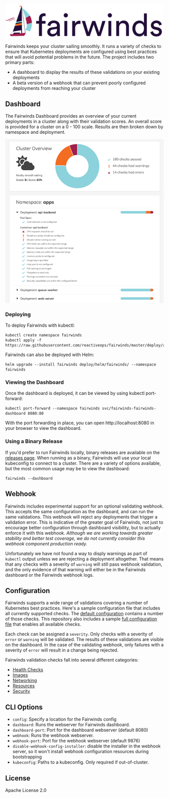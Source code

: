 <p align="center">
  <img src="/public/images/logo.png" alt="Fairwinds Logo" />
</p>

Fairwinds keeps your cluster sailing smoothly. It runs a variety of checks to ensure that Kubernetes deployments are configured using best practices that will avoid potential problems in the future. The project includes two primary parts:

- A dashboard to display the results of these validations on your existing deployments
- A beta version of a webhook that can prevent poorly configured deployments from reaching your cluster

## Dashboard

The Fairwinds Dashboard provides an overview of your current deployments in a cluster along with their validation scores. An overall score is provided for a cluster on a 0 - 100 scale. Results are then broken down by namespace and deployment.

<p align="center">
  <img src="/dashboard-screenshot.png" alt="Fairwinds Dashboard" />
</p>

### Deploying

To deploy Fairwinds with kubectl:

```
kubectl create namespace fairwinds
kubectl apply -f https://raw.githubusercontent.com/reactiveops/fairwinds/master/deploy/all.yaml
```

Fairwinds can also be deployed with Helm:

```
helm upgrade --install fairwinds deploy/helm/fairwinds/ --namespace fairwinds
```

### Viewing the Dashboard

Once the dashboard is deployed, it can be viewed by using kubectl port-forward:

```
kubectl port-forward --namespace fairwinds svc/fairwinds-fairwinds-dashboard 8080:80
```

With the port forwarding in place, you can open http://localhost:8080 in your browser to view the dashboard.

### Using a Binary Release

If you'd prefer to run Fairwinds locally, binary releases are available on the [releases page](https://github.com/reactiveops/fairwinds/releases). When running as a binary, Fairwinds will use your local kubeconfig to connect to a cluster. There are a variety of options available, but the most common usage may be to view the dashboard:

```
fairwinds --dashboard
```

## Webhook

Fairwinds includes experimental support for an optional validating webhook. This accepts the same configuration as the dashboard, and can run the same validations. This webhook will reject any deployments that trigger a validation error. This is indicative of the greater goal of Fairwinds, not just to encourage better configuration through dashboard visibility, but to actually enforce it with this webhook. *Although we are working towards greater stability and better test coverage, we do not currently consider this webhook component production ready.*

Unfortunately we have not found a way to disply warnings as part of `kubectl` output unless we are rejecting a deployment altogether. That means that any checks with a severity of `warning` will still pass webhook validation, and the only evidence of that warning will either be in the Fairwinds dashboard or the Fairwinds webhook logs.

## Configuration

Fairwinds supports a wide range of validations covering a number of Kubernetes best practices. Here's a sample configuration file that includes all currently supported checks. The [default configuration](https://github.com/reactiveops/fairwinds/blob/master/config.yaml) contains a number of those checks. This repository also includes a sample [full configuration file](https://github.com/reactiveops/fairwinds/blob/master/config-full.yaml) that enables all available checks.

Each check can be assigned a `severity`. Only checks with a severity of `error` or `warning` will be validated. The results of these validations are visible on the dashboard. In the case of the validating webhook, only failures with a severity of `error` will result in a change being rejected.

Fairwinds validation checks fall into several different categories:

- [Health Checks](docs/health-checks.md)
- [Images](docs/images.md)
- [Networking](docs/networking.md)
- [Resources](docs/resources.md)
- [Security](docs/security.md)

## CLI Options

* `config`: Specify a location for the Fairwinds config
* `dashboard`: Runs the webserver for Fairwinds dashboard.
* `dashboard-port`: Port for the dashboard webserver (default 8080)
* `webhook`: Runs the webhook webserver.
* `webhook-port`: Port for the webhook webserver (default 9876)
* `disable-webhook-config-installer`: disable the installer in the webhook server, so it won't install webhook configuration resources during bootstrapping
* `kubeconfig`: Paths to a kubeconfig. Only required if out-of-cluster.

## License
Apache License 2.0

